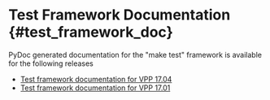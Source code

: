 Test Framework Documentation    {#test_framework_doc}
============================

PyDoc generated documentation for the "make test" framework is available for the following releases

- [Test framework documentation for VPP 17.04](https://docs.fd.io/vpp/17.04/vpp_make_test/html)
- [Test framework documentation for VPP 17.01](https://docs.fd.io/vpp/17.01/vpp_make_test/html)
